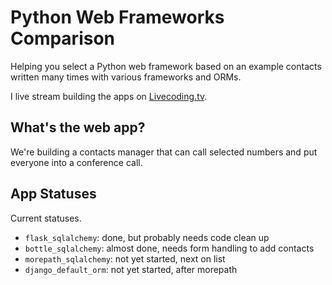 # Python Web Frameworks Comparison
Helping you select a Python web framework based on an example 
contacts written many times with various frameworks and ORMs.

I live stream building the apps on 
[Livecoding.tv](https://www.livecoding.tv/mattmakai).


## What's the web app?
We're building a contacts manager that can call selected numbers and put 
everyone into a conference call.


## App Statuses
Current statuses.

* `flask_sqlalchemy`: done, but probably needs code clean up
* `bottle_sqlalchemy`: almost done, needs form handling to add contacts
* `morepath_sqlalchemy`: not yet started, next on list
* `django_default_orm`: not yet started, after morepath
